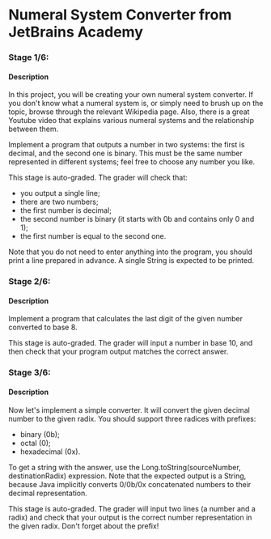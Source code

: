 # Numeral System Converter from JetBrains Academy
### Stage 1/6:
#### Description
In this project, you will be creating your own numeral system converter. If you don't know what a numeral system is, or simply need to brush up on the topic, browse through the relevant Wikipedia page. Also, there is a great Youtube video that explains various numeral systems and the relationship between them.

Implement a program that outputs a number in two systems: the first is decimal, and the second one is binary. This must be the same number represented in different systems; feel free to choose any number you like.

This stage is auto-graded. The grader will check that:

- you output a single line;
- there are two numbers;
- the first number is decimal;
- the second number is binary (it starts with 0b and contains only 0 and 1);
- the first number is equal to the second one.

Note that you do not need to enter anything into the program, you should print a line prepared in advance. A single String is expected to be printed.
### Stage 2/6:
#### Description 
Implement a program that calculates the last digit of the given number converted to base 8.

This stage is auto-graded. The grader will input a number in base 10, and then check that your program output matches the correct answer.

### Stage 3/6:
#### Description
Now let's implement a simple converter. It will convert the given decimal number to the given radix. You should support three radices with prefixes:

- binary (0b);
- octal (0);
- hexadecimal (0x).

To get a string with the answer, use the Long.toString(sourceNumber, destinationRadix) expression. Note that the expected output is a String, because Java implicitly converts 0/0b/0x concatenated numbers to their decimal representation.

This stage is auto-graded. The grader will input two lines (a number and a radix) and check that your output is the correct number representation in the given radix. Don't forget about the prefix!

